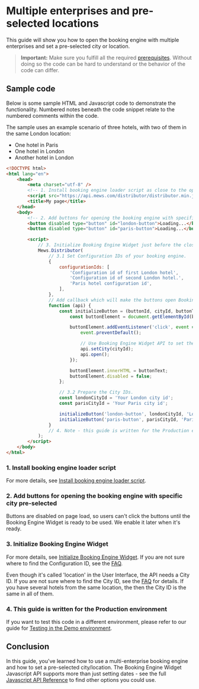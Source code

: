 # Multiple enterprises and pre-selected locations

This guide will show you how to open the booking engine with multiple enterprises and set a pre-selected city or location.

> **Important:** Make sure you fulfill all the required [prerequisites](./prerequisites.md). Without doing so the code can be hard to understand or the behavior of the code can differ.

## Sample code

Below is some sample HTML and Javascript code to demonstrate the functionality. Numbered notes beneath the code snippet relate to the numbered comments within the code.

The sample uses an example scenario of three hotels, with two of them in the same London location:

* One hotel in Paris
* One hotel in London
* Another hotel in London

```html
<!DOCTYPE html>
<html lang="en">
    <head>
        <meta charset="utf-8" />
        <!-- 1. Install booking engine loader script as close to the opening <head/> tag as possible -->
        <script src="https://api.mews.com/distributor/distributor.min.js"></script>
        <title>My page</title>
    </head>
    <body>
        <!-- 2. Add buttons for opening the booking engine with specific location pre-selected -->
        <button disabled type="button" id="london-button">Loading...</button>
        <button disabled type="button" id="paris-button">Loading...</button>

        <script>
            // 3. Initialize Booking Engine Widget just before the closing </body> tag.
            Mews.Distributor(
                // 3.1 Set Configuration IDs of your booking engine.
                {
                    configurationIds: [
                        'Configuration id of first London hotel',
                        'Configuration id of second London hotel.',
                        'Paris hotel configuration id',
                    ],
                },
                // Add callback which will make the buttons open Booking Engine Widget and set the city/location.
                function (api) {
                    const initializeButton = (buttonId, cityId, buttonText) => {
                        const buttonElement = document.getElementById(buttonId);

                        buttonElement.addEventListener('click', event => {
                            event.preventDefault();

                            // Use Booking Engine Widget API to set the city/location and open the Booking Engine Widget.
                            api.setCity(cityId);
                            api.open();
                        });

                        buttonElement.innerHTML = buttonText;
                        buttonElement.disabled = false;
                    };

                    // 3.2 Prepare the City IDs.
                    const londonCityId = 'Your London city id';
                    const parisCityId = 'Your Paris city id';

                    initializeButton('london-button', londonCityId, 'London hotels');
                    initializeButton('paris-button', parisCityId, 'Paris hotel');
                }
                // 4. Note - this guide is written for the Production environment.
            );
        </script>
    </body>
</html>
```

### 1. Install booking engine loader script

For more details, see [Install booking engine loader script](../getting-started.md#step-1-install-booking-engine-loader-script).

### 2. Add buttons for opening the booking engine with specific city pre-selected

Buttons are disabled on page load, so users can't click the buttons until the Booking Engine Widget is ready to be used. We enable it later when it's ready.

### 3. Initialize Booking Engine Widget

For more details, see [Initialize Booking Engine Widget](../getting-started.md#step-2-initialize-booking-engine-widget).
If you are not sure where to find the Configuration ID, see the [FAQ](../../FAQ/README.md#where-can-i-get-configuration-id).

Even though it's called 'location' in the User Interface, the API needs a City ID.
If you are not sure where to find the City ID, see the [FAQ](../../FAQ/README.md#where-can-i-get-city-id) for details.
If you have several hotels from the same location, the then the City ID is the same in all of them.

### 4. This guide is written for the Production environment

If you want to test this code in a different environment, please refer to our guide for [Testing in the Demo environment](testing-in-demo-environment.md).

## Conclusion

In this guide, you've learned how to use a multi-enterprise booking engine and how to set a pre-selected city/location.
The Booking Engine Widget Javascript API supports more than just setting dates - see the full [Javascript API Reference](../reference.md) to find other options you could use.
